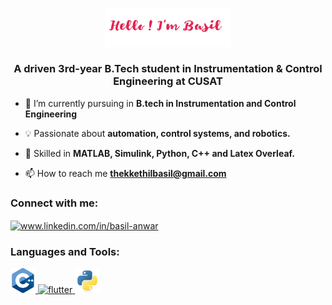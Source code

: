 <p align="center"><a href="https://basilanwar.github.io"><img width="40%" alt="Hello, I'm Basil" src="heloo.png" /></a></p>

<h3 align="center">A driven 3rd-year B.Tech student in Instrumentation & Control Engineering at CUSAT</h3>

- 🔭 I’m currently pursuing in **B.tech in Instrumentation and Control Engineering**

- 💡 Passionate about **automation, control systems, and robotics.**

- 🔧 Skilled in **MATLAB, Simulink, Python, C++ and Latex Overleaf.**

- 📫 How to reach me **thekkethilbasil@gmail.com**

<h3 align="left">Connect with me:</h3>
<p align="left">
<a href="https://linkedin.com/in/www.linkedin.com/in/basil-anwar" target="blank"><img align="center" src="https://raw.githubusercontent.com/rahuldkjain/github-profile-readme-generator/master/src/images/icons/Social/linked-in-alt.svg" alt="www.linkedin.com/in/basil-anwar" height="30" width="40" /></a>
</p>

<h3 align="left">Languages and Tools:</h3>
<p align="left"> <a href="https://www.w3schools.com/cpp/" target="_blank" rel="noreferrer"> <img src="https://raw.githubusercontent.com/devicons/devicon/master/icons/cplusplus/cplusplus-original.svg" alt="cplusplus" width="40" height="40"/> </a> <a href="https://flutter.dev" target="_blank" rel="noreferrer"> <img src="https://www.vectorlogo.zone/logos/flutterio/flutterio-icon.svg" alt="flutter" width="40" height="40"/> </a> <a href="https://www.python.org" target="_blank" rel="noreferrer"> <img src="https://raw.githubusercontent.com/devicons/devicon/master/icons/python/python-original.svg" alt="python" width="40" height="40"/> </a> </p>



